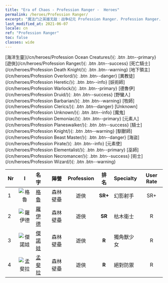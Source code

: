 ```yaml
---
title: "Era of Chaos - Profession Ranger -  Heroes"
permalink: /heroes/Profession Ranger/
excerpt: "魔法门之英雄无敌：战争纪元 Profession Ranger. Profession Ranger. List of Profession  in Era of Chaos"
last_modified_at: 2021-06-07
locale: cn
ref: "Profession Ranger"
toc: false
classes: wide
---
```

 [海洋生靈](/cn/heroes/Profession Ocean Creatures/){: .btn .btn--primary} [遊俠](/cn/heroes/Profession Ranger/){: .btn .btn--success} [死亡騎士](/cn/heroes/Profession Death Knight/){: .btn .btn--warning} [地下領主](/cn/heroes/Profession Overlord/){: .btn .btn--danger} [異教徒](/cn/heroes/Profession Heretic/){: .btn .btn--info} [妖術師](/cn/heroes/Profession Warlock/){: .btn .btn--primary} [德魯伊](/cn/heroes/Profession Druid/){: .btn .btn--success} [野蠻人](/cn/heroes/Profession Barbarian/){: .btn .btn--warning} [牧師](/cn/heroes/Profession Clerics/){: .btn .btn--danger} [Unknown](/cn/heroes/Profession Unknown/){: .btn .btn--info} [魔鬼](/cn/heroes/Profession Demoniac/){: .btn .btn--primary} [元素人](/cn/heroes/Profession Planeswalker/){: .btn .btn--success} [騎士](/cn/heroes/Profession Knight/){: .btn .btn--warning} [馴獸師](/cn/heroes/Profession Beast Master/){: .btn .btn--danger} [海盜](/cn/heroes/Profession Pirate/){: .btn .btn--info} [元素使](/cn/heroes/Profession Elementalist/){: .btn .btn--primary} [巫師](/cn/heroes/Profession Necromancer/){: .btn .btn--success} [術士](/cn/heroes/Profession Wizard/){: .btn .btn--warning} 

  | Nr |  I |    名字    |  陣營  |  Profession   |  排名  |    Specialty     | User Rate  | 
  |:---|:--:|:-----------|:-------:|:-------------:|:------:|:-----------------|:----:|
  | 1 | ![格魯](/images/h/h_Gelu.jpg) | [格魯](/cn/heroes/Gelu/) | 森林壁壘 | 遊俠 | **SR+** |  幻影射手 | SR+ |
  | 2 | ![羅伊德](/images/h/h_Ryland.jpg) | [羅伊德](/cn/heroes/Ryland/) | 森林壁壘 | 遊俠 | **SR** |  枯木衛士 | R |
  | 3 | ![傑諾娃](/images/h/h_Ylthin.jpg) | [傑諾娃](/cn/heroes/Jenova/) | 森林壁壘 | 遊俠 | **R** |  獨角獸少女 | R |
  | 4 | ![孟斐拉](/images/h/h_Mephala.jpg) | [孟斐拉](/cn/heroes/Mephala/) | 森林壁壘 | 遊俠 | **R** |  絕對防禦 | R |
